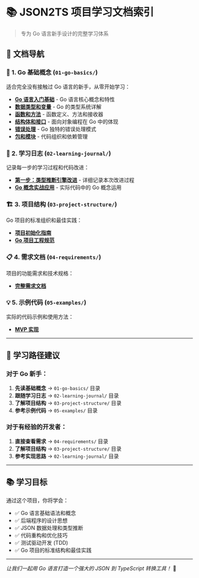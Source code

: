 # 📚 JSON2TS 项目学习文档索引

> 专为 Go 语言新手设计的完整学习体系

## 🎯 文档导航

### 📖 1. Go 基础概念 (`01-go-basics/`)
适合完全没有接触过 Go 语言的新手，从零开始学习：

- **[Go 语言入门基础](01-go-basics/01-golang-fundamentals.md)** - Go 语言核心概念和特性
- **[数据类型和变量](01-go-basics/02-data-types-variables.md)** - Go 的类型系统详解
- **[函数和方法](01-go-basics/03-functions-methods.md)** - 函数定义、方法和接收器
- **[结构体和接口](01-go-basics/04-structs-interfaces.md)** - 面向对象编程在 Go 中的体现
- **[错误处理](01-go-basics/05-error-handling.md)** - Go 独特的错误处理模式
- **[包和模块](01-go-basics/06-packages-modules.md)** - 代码组织和依赖管理

### 📝 2. 学习日志 (`02-learning-journal/`)
记录每一步的学习过程和代码改进：

- **[第一步：类型推断引擎改进](02-learning-journal/step01-type-inference-improvement.md)** - 详细记录本次改进过程
- **[Go 概念实战应用](02-learning-journal/go-concepts-in-practice.md)** - 实际代码中的 Go 概念运用

### 🏗️ 3. 项目结构 (`03-project-structure/`)
Go 项目的标准组织和最佳实践：

- **[项目初始化指南](03-project-structure/go-project-init-guide.md)**
- **[Go 项目工程规范](03-project-structure/go-project-standards.md)**

### 📋 4. 需求文档 (`04-requirements/`)
项目的功能需求和技术规格：

- **[完整需求文档](04-requirements/RequirementsDocument.md)**

### 💡 5. 示例代码 (`05-examples/`)
实际的代码示例和使用方法：

- **[MVP 实现](05-examples/mvp/)**

---

## 🚀 学习路径建议

### 对于 Go 新手：
1. **先读基础概念** → `01-go-basics/` 目录
2. **跟随学习日志** → `02-learning-journal/` 目录
3. **了解项目结构** → `03-project-structure/` 目录
4. **参考示例代码** → `05-examples/` 目录

### 对于有经验的开发者：
1. **直接查看需求** → `04-requirements/` 目录
2. **了解项目结构** → `03-project-structure/` 目录
3. **参考实现思路** → `02-learning-journal/` 目录

---

## 📚 学习目标

通过这个项目，你将学会：

- ✅ Go 语言基础语法和概念
- ✅ 后端程序的设计思想
- ✅ JSON 数据处理和类型推断
- ✅ 代码重构和优化技巧
- ✅ 测试驱动开发 (TDD)
- ✅ Go 项目的标准结构和最佳实践

---

*让我们一起用 Go 语言打造一个强大的 JSON 到 TypeScript 转换工具！* 🎉